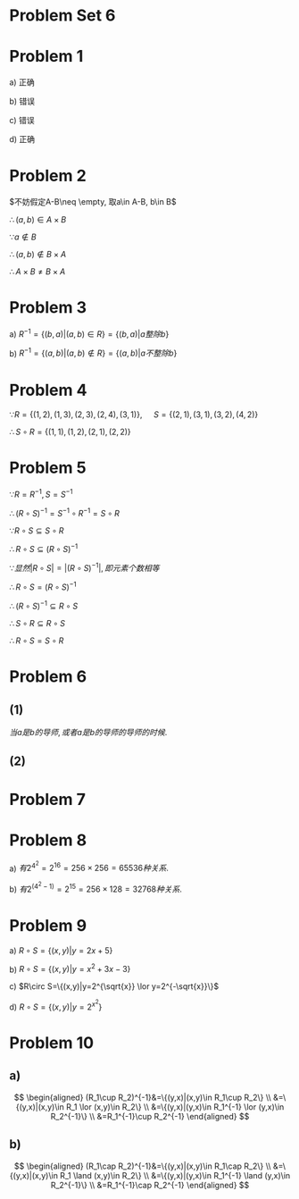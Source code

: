 # Problem Set 6

# Problem 1

a) 正确

b) 错误

c) 错误

d) 正确


# Problem 2

$不妨假定A-B\neq \empty, 取a\in A-B, b\in B$

$\therefore (a,b)\in A \times B$

$\because a\not\in B$

$\therefore (a,b)\not\in B\times A$

$\therefore A\times B\neq B\times A$


# Problem 3

a) $R^{-1}=\{(b,a)|(a,b)\in R\}=\{(b,a)|a整除b\}$

b) $R^{-1}=\{(a,b)|(a,b)\not\in R\}=\{(a,b)|a不整除b\}$


# Problem 4

$\because R=\{(1,2),(1,3),(2,3),(2,4),(3,1)\},$
$\quad S=\{(2,1),(3,1),(3,2),(4,2)\}$

$\therefore S \circ R=\{(1,1),(1,2),(2,1),(2,2)\}$


# Problem 5

$\because R=R^{-1},S=S^{-1}$

$\therefore (R\circ S)^{-1}=S^{-1}\circ R^{-1}=S\circ R$

$\because R\circ S \subseteq S\circ R$

$\therefore R\circ S\subseteq (R\circ S)^{-1}$

$\because 显然|R\circ S|=|(R\circ S)^{-1}|, 即元素个数相等$

$\therefore R\circ S = (R\circ S)^{-1}$

$\therefore (R\circ S)^{-1}\subseteq R\circ S$

$\therefore S \circ R\subseteq R\circ S$

$\therefore R\circ S = S\circ R$


# Problem 6

## (1)

$当a是b的导师, 或者a是b的导师的导师的时候.$

## (2)

# Problem 7


# Problem 8

a) $有2^{4^2}=2^{16}=256\times 256=65536种关系.$

b) $有2^{(4^2-1)}=2^{15}=256\times 128=32768种关系.$

# Problem 9

a) $R\circ S=\{(x,y)|y=2x+5\}$

b) $R\circ S=\{(x,y)|y=x^2+3x-3\}$

c) $R\circ S=\{(x,y)|y=2^{\sqrt{x}} \lor y=2^{-\sqrt{x}}\}$

d) $R\circ S=\{(x,y)|y=2^{x^2}\}$

# Problem 10

## a)

$$
\begin{aligned}
(R_1\cup R_2)^{-1}&=\{(y,x)|(x,y)\in R_1\cup R_2\} \\
&=\{(y,x)|(x,y)\in R_1 \lor (x,y)\in R_2\} \\
&=\{(y,x)|(y,x)\in R_1^{-1} \lor (y,x)\in R_2^{-1}\} \\
&=R_1^{-1}\cup R_2^{-1}
\end{aligned}
$$

## b)

$$
\begin{aligned}
(R_1\cap R_2)^{-1}&=\{(y,x)|(x,y)\in R_1\cap R_2\} \\
&=\{(y,x)|(x,y)\in R_1 \land (x,y)\in R_2\} \\
&=\{(y,x)|(y,x)\in R_1^{-1} \land (y,x)\in R_2^{-1}\} \\
&=R_1^{-1}\cap R_2^{-1}
\end{aligned}
$$

